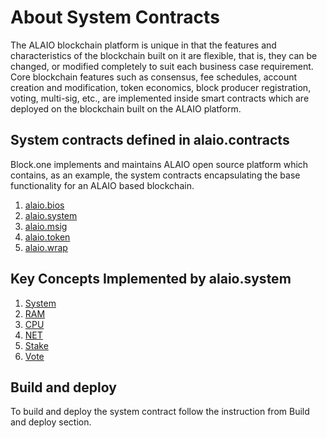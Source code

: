# About System Contracts

The ALAIO blockchain platform is unique in that the features and characteristics of the blockchain built on it are flexible, that is, they can be changed, or modified completely to suit each business case requirement. Core blockchain features such as consensus, fee schedules, account creation and modification, token economics, block producer registration, voting, multi-sig, etc., are implemented inside smart contracts which are deployed on the blockchain built on the ALAIO platform.

## System contracts defined in alaio.contracts

Block.one implements and maintains ALAIO open source platform which contains, as an example, the system contracts encapsulating the base functionality for an ALAIO based blockchain.

1. [alaio.bios]
2. [alaio.system]
3. [alaio.msig]
4. [alaio.token]
5. [alaio.wrap]

## Key Concepts Implemented by alaio.system

1. [System]
2. [RAM]
3. [CPU]
4. [NET]
5. [Stake]
6. [Vote]

## Build and deploy

To build and deploy the system contract follow the instruction from Build and deploy section.

[alaio.bios]:action-reference/alaio.bios.md
[alaio.system]:action-reference/alaio.system.md
[alaio.msig]:action-reference/alaio.msig.md
[alaio.token]:action-reference/alaio.token.md
[alaio.wrap]:action-reference/alaio.wrap.md

[System]:key-concepts/system-contract-and-accounts,-privileged-accounts.md
[RAM]:key_concepts/RAM-as-resource.md
[CPU]:key_concepts/CPU-as-resource.md
[NET]:key_concepts/NET-as-resource.md
[Stake]:key_concepts/staking-on-ALAIO-based-blockchains.md
[Vote]:key_concepts/voting-on-ALAIO-based-blockchains.md